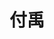 ---
title: "付禹" # 姓名
position: "硕士" # 写硕士或博士
contact: "fuy@mail.nankai.edu.cn" # 邮箱
description: "地面移动机器人运动规划与控制" # 研究课题
photo: "/url_test/student/fuyu/photo.jpg" # 把wanghai改成自己名字的拼音
place: 13
degree: 南昌大学学士 
item:
- 第十八届全国大学生智能汽车竞赛完全模型组全国一等奖 
- 第十七届全国大学生智能汽车竞赛摄像头四轮组全国一等奖
- 第二十五届中国机器人及人工智能大赛智慧交通组全国三等奖
- 第七届"互联网+"大学生创新创业大赛江西省省赛金奖
---
